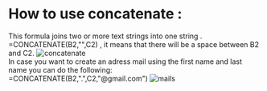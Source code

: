 # How to use concatenate :
This formula joins two or more text strings into one string .
<br>
=CONCATENATE(B2,"",C2) , it means that there will be a space between B2 and C2.
![concatenate](https://github.com/user-attachments/assets/416b631a-906a-41c0-b5a0-107f03f94201)
<br>
In case you want to create an adress mail using the first name and last name you can do the following:
<br>
=CONCATENATE(B2,".",C2,"@gmail.com")
![mails](https://github.com/user-attachments/assets/7a8e65e3-d14b-4476-be42-a1eda737f192)

